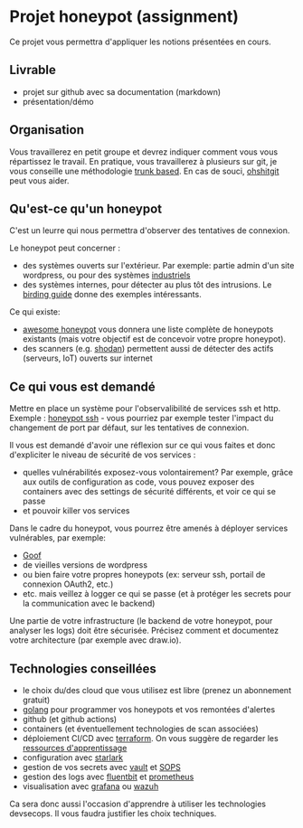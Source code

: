 # Projet honeypot (assignment)

Ce projet vous permettra d'appliquer les notions présentées en cours.

## Livrable 

- projet sur github avec sa documentation (markdown)
- présentation/démo

## Organisation

Vous travaillerez en petit groupe et devrez indiquer comment vous vous répartissez le travail.
En pratique, vous travaillerez à plusieurs sur git, je vous conseille une méthodologie [trunk based](https://trunkbaseddevelopment.com/). 
En cas de souci, [ohshitgit](https://ohshitgit.com/) peut vous aider.  

## Qu'est-ce qu'un honeypot

C'est un leurre qui nous permettra d'observer des tentatives de connexion. 

Le honeypot peut concerner : 
- des systèmes ouverts sur l'extérieur. Par exemple: partie admin d'un site wordpress, ou pour des systèmes [industriels](http://conpot.org/)
- des systèmes internes, pour détecter au plus tôt des intrusions. Le [birding guide](http://canary-content.s3-website-us-east-1.amazonaws.com/documents/birding-guide.pdf) donne des exemples intéressants.

Ce qui existe: 
- [awesome honeypot](https://github.com/paralax/awesome-honeypots) vous donnera une liste complète de honeypots existants (mais votre objectif est de concevoir votre propre honeypot). 
- des scanners (e.g. [shodan](https://www.shodan.io/)) permettent aussi de détecter des actifs (serveurs, IoT) ouverts sur internet

## Ce qui vous est demandé

Mettre en place un système pour l'observalibilité de services ssh et http.  
Exemple : [honeypot ssh](https://systemoverlord.com/2020/09/04/lessons-learned-from-ssh-credential-honeypots.html) - vous pourriez par exemple tester l'impact du changement de port par défaut, sur les tentatives de connexion. 

Il vous est demandé d'avoir une réflexion sur ce qui vous faites et donc d'expliciter le niveau de sécurité de vos services : 
- quelles vulnérabilités exposez-vous volontairement? Par exemple, grâce aux outils de configuration as code, vous pouvez exposer des containers avec des settings de sécurité différents, et voir ce qui se passe
- et pouvoir killer vos services

Dans le cadre du honeypot, vous pourrez être amenés à déployer services vulnérables, par exemple:
- [Goof](https://github.com/snyk/goof)
- de vieilles versions de wordpress
- ou bien faire votre propres honeypots (ex: serveur ssh, portail de connexion OAuth2, etc.)
- etc. mais veillez à logger ce qui se passe (et à protéger les secrets pour la communication avec le backend)

Une partie de votre infrastructure (le backend de votre honeypot, pour analyser les logs) doit être sécurisée. Précisez comment et documentez votre architecture (par exemple avec draw.io). 

## Technologies conseillées

- le choix du/des cloud que vous utilisez est libre (prenez un abonnement gratuit)
- [golang](https://golang.org/) pour programmer vos honeypots et vos remontées d'alertes
- github (et github actions)
- containers (et éventuellement technologies de scan associées)
- déploiement CI/CD avec [terraform](https://www.terraform.io/). On vous suggère de regarder les [ressources d'apprentissage](https://learn.hashicorp.com/terraform)
- configuration avec [starlark](https://ascode.run/)
- gestion de vos secrets avec [vault](https://www.vaultproject.io/) et [SOPS](https://github.com/mozilla/sops)
- gestion des logs avec [fluentbit](https://fluentbit.io/) et [prometheus](https://prometheus.io/)
- visualisation avec [grafana](https://grafana.com/) ou [wazuh](https://wazuh.com/)

Ca sera donc aussi l'occasion d'apprendre à utiliser les technologies devsecops.
Il vous faudra justifier les choix techniques. 
